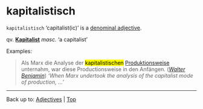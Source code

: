 # kapitalistisch

`kapitalistisch` ‘capitalist(ic)’ is a [denominal adjective](../../denominalAdjectives.md).

qv. **[Kapitalist](../../../nouns/k/ka/Kapitalist.md)** *masc.* ‘a capitalist’

Examples:

> Als Marx die Analyse der <mark>kapitalistischen</mark> [Produktionsweise](../../../nouns/p/pr/Produktionsweise.md) unternahm, war diese Productionsweise in den Anfängen. (*[Walter Benjamin](../../../texts/WalterBenjamin/DasKunstWerk.md)*) *‘When Marx undertook the analysis of the capitalist mode of production, ...’*

----

Back up to: [Adjectives](../../index.md) | [Top](../../../index.md)
